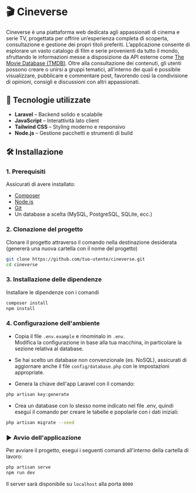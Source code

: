 # 🎬 Cineverse

Cineverse è una piattaforma web dedicata agli appassionati di cinema e serie TV, progettata per offrire un’esperienza completa di scoperta, consultazione e gestione dei propri titoli preferiti. L’applicazione consente di esplorare un vasto catalogo di film e serie provenienti da tutto il mondo, sfruttando le informazioni messe a disposizione da API esterne come [The Movie Database (TMDB)](https://www.themoviedb.org/).
Oltre alla consultazione dei contenuti, gli utenti possono creare o unirsi a gruppi tematici, all’interno dei quali è possibile visualizzare, pubblicare e commentare post, favorendo così la condivisione di opinioni, consigli e discussioni con altri appassionati.

## 🚀 Tecnologie utilizzate

- **Laravel** – Backend solido e scalabile  
- **JavaScript** – Interattività lato client  
- **Tailwind CSS** – Styling moderno e responsivo  
- **Node.js** – Gestione pacchetti e strumenti di build

## 🛠️ Installazione

### 1. Prerequisiti

Assicurati di avere installato:

- [Composer](https://getcomposer.org/)
- [Node.js](https://nodejs.org/)
- [Git](https://git-scm.com/)
- Un database a scelta (MySQL, PostgreSQL, SQLite, ecc.)

### 2. Clonazione del progetto

Clonare il progetto attraverso il comando nella destinazione desiderata (genererà una nuova cartella con il nome del progetto)

```bash
git clone https://github.com/tuo-utente/cineverse.git
cd cineverse
```

### 3. Installazione delle dipendenze

Installare le dipendenze con i comandi

```bash
composer install
npm install
```

### 4. Configurazione dell'ambiente

- Copia il file `.env.example` e rinominalo in `.env`.  
Modifica la configurazione in base alla tua macchina, in particolare la sezione relativa al database.

- Se hai scelto un database non convenzionale (es. NoSQL), assicurati di aggiornare anche il file `config/database.php` con le impostazioni appropriate.

- Genera la chiave dell'app Laravel con il comando:

```bash
php artisan key:generate
```

- Crea un database con lo stesso nome indicato nel file .env, quindi esegui il comando per creare le tabelle e popolarle con i dati iniziali:

```bash
php artisan migrate --seed
```

### ▶️ Avvio dell'applicazione

Per avviare il progetto, esegui i seguenti comandi all'interno della cartella di lavoro:

```bash
php artisan serve
npm run dev
```

Il server sarà disponibile su `localhost` alla porta `8000`
